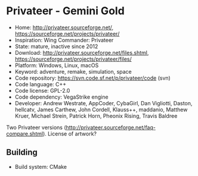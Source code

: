 # Privateer - Gemini Gold

- Home: http://privateer.sourceforge.net/, https://sourceforge.net/projects/privateer/
- Inspiration: Wing Commander: Privateer
- State: mature, inactive since 2012
- Download: http://privateer.sourceforge.net/files.shtml, https://sourceforge.net/projects/privateer/files/
- Platform: Windows, Linux, macOS
- Keyword: adventure, remake, simulation, space
- Code repository: https://svn.code.sf.net/p/privateer/code (svn)
- Code language: C++
- Code license: GPL-2.0
- Code dependency: VegaStrike engine
- Developer: Andrew Westrate, AppCoder, CybaGirl, Dan Vigliotti, Daston, hellcatv, James Carthew, John Cordell, Klauss++, maddanio, Matthew Kruer, Michael Strein, Patrick Horn, Pheonix Rising, Travis Baldree

Two Privateer versions (http://privateer.sourceforge.net/faq-compare.shtml). License of artwork?

## Building

- Build system: CMake
